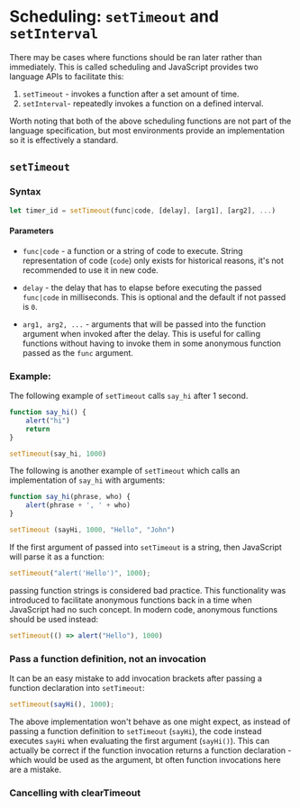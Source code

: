 # Scheduling: `setTimeout` and `setInterval`

There may be cases where functions should be ran later rather than immediately. This is called scheduling and JavaScript provides two language APIs to facilitate this:

1. `setTimeout` - invokes a function after a set amount of time.
2. `setInterval`- repeatedly invokes a function on a defined interval.

Worth noting that both of the above scheduling functions are not part of the language specification, but most environments provide an implementation so it is effectively a standard.

## `setTimeout`

### Syntax

```JavaScript
let timer_id = setTimeout(func|code, [delay], [arg1], [arg2], ...)
```

#### Parameters

-   `func|code` - a function or a string of code to execute. String representation of code (`code`) only exists for historical reasons, it's not recommended to use it in new code.

-   `delay` - the delay that has to elapse before executing the passed `func|code` in milliseconds. This is optional and the default if not passed is `0`.

-   `arg1, arg2, ...` - arguments that will be passed into the function argument when invoked after the delay. This is useful for calling functions without having to invoke them in some anonymous function passed as the `func` argument.

### Example:

The following example of `setTimeout` calls `say_hi` after 1 second.

```JavaScript
function say_hi() {
	alert("hi")
	return
}

setTimeout(say_hi, 1000)
```

The following is another example of `setTimeout` which calls an implementation of `say_hi` with arguments:

```JavaScript
function say_hi(phrase, who) {
	alert(phrase + ', ' + who)
}

setTimeout (sayHi, 1000, "Hello", "John")
```

If the first argument of passed into `setTimeout` is a string, then JavaScript will parse it as a function:

```JavaScript
setTimeout("alert('Hello')", 1000);
```

passing function strings is considered bad practice. This functionality was introduced to facilitate anonymous functions back in a time when JavaScript had no such concept. In modern code, anonymous functions should be used instead:

```JavaScript
setTimeout(() => alert("Hello"), 1000)
```

### Pass a function definition, not an invocation

It can be an easy mistake to add invocation brackets after passing a function declaration into `setTimeout`:

```JavaScript
setTimeout(sayHi(), 1000);
```

The above implementation won't behave as one might expect, as instead of passing a function definition to `setTimeout` (`sayHi`), the code instead executes `sayHi` when evaluating the first argument (`sayHi()`). This can actually be correct if the function invocation returns a function declaration - which would be used as the argument, bt often function invocations here are a mistake.

### Cancelling with clearTimeout
